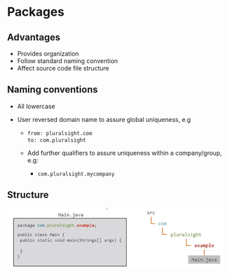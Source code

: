 # Packages

## Advantages

- Provides organization
- Follow standard naming convention
- Affect source code file structure

## Naming conventions

- All lowercase

- User reversed domain name to assure global uniqueness, e.g

  - ```text
    from: pluralsight.com
    to: com.pluralsight
    ```

  - Add further qualifiers to assure uniqueness within a company/group, e.g:

    - ```text
      com.pluralsight.mycompany
      ```



## Structure

![package structure](img/package_structure.JPG)


